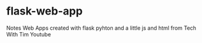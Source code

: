 # flask-web-app
Notes Web Apps created with flask pyhton and a little js and html from Tech With Tim Youtube
